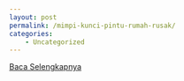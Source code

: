 ```yaml
---
layout: post
permalink: /mimpi-kunci-pintu-rumah-rusak/
categories:
    - Uncategorized
---
```


[Baca Selengkapnya](/08)